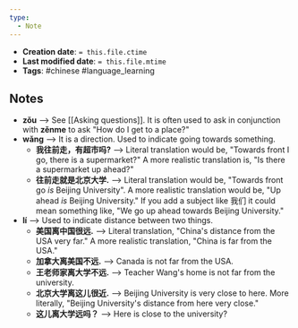 ```yaml
---
type:
  - Note
---
```


* **Creation date**: `= this.file.ctime`
* **Last modified date**: `= this.file.mtime`
* **Tags**: #chinese #language_learning 

## Notes

* **zǒu** --> See [[Asking questions]]. It is often used to ask in conjunction with **zěnme** to ask "How do I get to a place?"
* **wǎng** --> It is a direction. Used to indicate going towards something.
	* **我往前走，有超市吗?** --> Literal translation would be, "Towards front I go, there is a supermarket?" A more realistic translation is, "Is there a supermarket up ahead?"
	* **往前走就是北京大学.** --> Literal translation would be, "Towards front go *is* Beijing University".  A more realistic translation would be, "Up ahead *is* Beijing University." If you add a subject like 我们 it could mean something like, "We go up ahead towards Beijing University."
* **lí** --> Used to indicate distance between two things.
	* **美国离中国很远.** --> Literal translation, "China's distance from the USA very far." A more realistic translation, "China is far from the USA."
	* **加拿大离美国不远.** --> Canada is not far from the USA.
	* **王老师家离大学不远.** --> Teacher Wang's home is not far from the university.
	* **北京大学离这儿很近.** --> Beijing University is very close to here. More literally, "Beijing University's distance from here very close."
	* **这儿离大学远吗？** --> Here is close to the university?